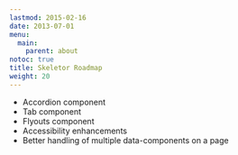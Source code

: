 ```yaml
---
lastmod: 2015-02-16
date: 2013-07-01
menu:
  main:
    parent: about
notoc: true
title: Skeletor Roadmap
weight: 20
---
```


* Accordion component
* Tab component
* Flyouts component
* Accessibility enhancements
* Better handling of multiple data-components on a page